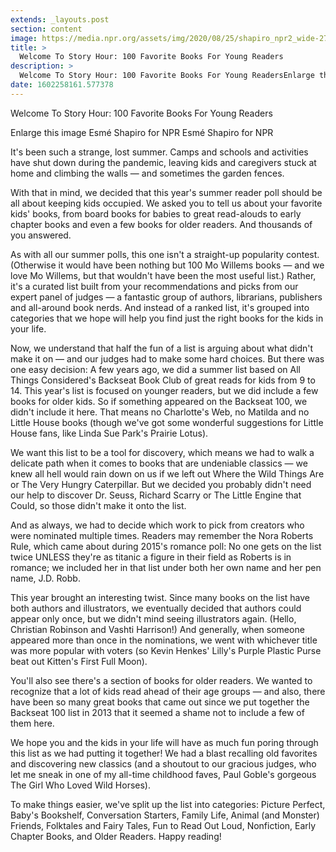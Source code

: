 ```yaml
--- 
extends: _layouts.post 
section: content 
image: https://media.npr.org/assets/img/2020/08/25/shapiro_npr2_wide-27c7505f6eb0185ab39fe8b7cc5167ea218f3990.jpg?s=1400 
title: > 
  Welcome To Story Hour: 100 Favorite Books For Young Readers 
description: > 
  Welcome To Story Hour: 100 Favorite Books For Young ReadersEnlarge this image Esmé Shapiro for NPR Esmé Shapiro for NPRIt's been such a strange, lost summer.We asked you to tell us about your favorite kids' books, from board books for babies to great read-alouds to early chapter books and even a few books for older readers.(Otherwise it would have been nothing but 100 Mo Willems books — and we love Mo Willems, but that wouldn't have been the most useful list.)This year's list is focused on younger readers, but we did include a few books for older kids.You'll also see there's a section of books for older readers. 
date: 1602258161.577378 
--- 
```

Welcome To Story Hour: 100 Favorite Books For Young Readers

Enlarge this image Esmé Shapiro for NPR Esmé Shapiro for NPR

It's been such a strange, lost summer. Camps and schools and activities have shut down during the pandemic, leaving kids and caregivers stuck at home and climbing the walls — and sometimes the garden fences.

With that in mind, we decided that this year's summer reader poll should be all about keeping kids occupied. We asked you to tell us about your favorite kids' books, from board books for babies to great read-alouds to early chapter books and even a few books for older readers. And thousands of you answered.

As with all our summer polls, this one isn't a straight-up popularity contest. (Otherwise it would have been nothing but 100 Mo Willems books — and we love Mo Willems, but that wouldn't have been the most useful list.) Rather, it's a curated list built from your recommendations and picks from our expert panel of judges — a fantastic group of authors, librarians, publishers and all-around book nerds. And instead of a ranked list, it's grouped into categories that we hope will help you find just the right books for the kids in your life.

Now, we understand that half the fun of a list is arguing about what didn't make it on — and our judges had to make some hard choices. But there was one easy decision: A few years ago, we did a summer list based on All Things Considered's Backseat Book Club of great reads for kids from 9 to 14. This year's list is focused on younger readers, but we did include a few books for older kids. So if something appeared on the Backseat 100, we didn't include it here. That means no Charlotte's Web, no Matilda and no Little House books (though we've got some wonderful suggestions for Little House fans, like Linda Sue Park's Prairie Lotus).

We want this list to be a tool for discovery, which means we had to walk a delicate path when it comes to books that are undeniable classics — we knew all hell would rain down on us if we left out Where the Wild Things Are or The Very Hungry Caterpillar. But we decided you probably didn't need our help to discover Dr. Seuss, Richard Scarry or The Little Engine that Could, so those didn't make it onto the list.

And as always, we had to decide which work to pick from creators who were nominated multiple times. Readers may remember the Nora Roberts Rule, which came about during 2015's romance poll: No one gets on the list twice UNLESS they're as titanic a figure in their field as Roberts is in romance; we included her in that list under both her own name and her pen name, J.D. Robb.

This year brought an interesting twist. Since many books on the list have both authors and illustrators, we eventually decided that authors could appear only once, but we didn't mind seeing illustrators again. (Hello, Christian Robinson and Vashti Harrison!) And generally, when someone appeared more than once in the nominations, we went with whichever title was more popular with voters (so Kevin Henkes' Lilly's Purple Plastic Purse beat out Kitten's First Full Moon).

You'll also see there's a section of books for older readers. We wanted to recognize that a lot of kids read ahead of their age groups — and also, there have been so many great books that came out since we put together the Backseat 100 list in 2013 that it seemed a shame not to include a few of them here.

We hope you and the kids in your life will have as much fun poring through this list as we had putting it together! We had a blast recalling old favorites and discovering new classics (and a shoutout to our gracious judges, who let me sneak in one of my all-time childhood faves, Paul Goble's gorgeous The Girl Who Loved Wild Horses).

To make things easier, we've split up the list into categories: Picture Perfect, Baby's Bookshelf, Conversation Starters, Family Life, Animal (and Monster) Friends, Folktales and Fairy Tales, Fun to Read Out Loud, Nonfiction, Early Chapter Books, and Older Readers. Happy reading!